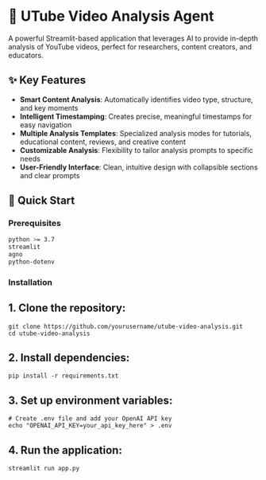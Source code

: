 # 🎥 UTube Video Analysis Agent

A powerful Streamlit-based application that leverages AI to provide in-depth analysis of YouTube videos, perfect for researchers, content creators, and educators.

## ✨ Key Features

- **Smart Content Analysis**: Automatically identifies video type, structure, and key moments
- **Intelligent Timestamping**: Creates precise, meaningful timestamps for easy navigation
- **Multiple Analysis Templates**: Specialized analysis modes for tutorials, educational content, reviews, and creative content
- **Customizable Analysis**: Flexibility to tailor analysis prompts to specific needs
- **User-Friendly Interface**: Clean, intuitive design with collapsible sections and clear prompts

## 🚀 Quick Start

### Prerequisites

```bash
python >= 3.7
streamlit
agno
python-dotenv
```

### Installation

## 1. Clone the repository:

```
git clone https://github.com/yourusername/utube-video-analysis.git
cd utube-video-analysis

```

## 2. Install dependencies:

```
pip install -r requirements.txt

```

## 3. Set up environment variables:

```
# Create .env file and add your OpenAI API key
echo "OPENAI_API_KEY=your_api_key_here" > .env
```

## 4. Run the application:

```
streamlit run app.py

```
